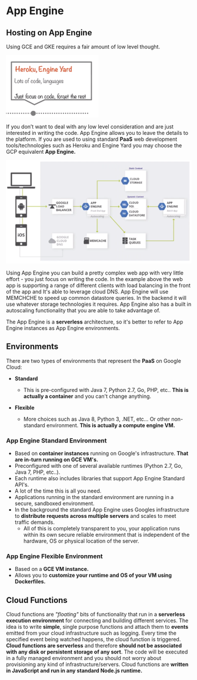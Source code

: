 # App Engine

## Hosting on App Engine

Using GCE and GKE requires a fair amount of low level thought.

![app_engine.png](attachments/f121f683.png)

If you don’t want to deal with any low level consideration and are just interested in writing the code. App Engine allows you to leave the details to the platform.
If you are used to using standard **PaaS** web development tools/technologies such as Heroku and Engine Yard you may choose the GCP equivalent **App Engine.**

![app_engine_services.png](attachments/1d7617fc.png)

Using App Engine you can build a pretty complex web app with very little effort - you just focus on writing the code. In the example above the web app is supporting a range of different clients with load balancing in the front of the app and It's able to leverage cloud DNS. App Engine will use MEMCHCHE to speed up common datastore queries. In the backend it will use whatever storage technologies it requires. App Engine also has a built in autoscaling functionality that you are able to take advantage of.

The App Engine is a **serverless** architecture, so it's better to refer to App Engine instances as App Engine environments. 


## Environments

There are two types of environments that represent the **PaaS** on Google Cloud:

 - **Standard**
    - This is pre-configured with Java 7, Python 2.7, Go, PHP, etc.. **This is actually a container** and you can't change anything.
	
 - **Flexible**
    - More choices such as Java 8, Python 3, .NET, etc… Or other non-standard environment. **This is actually a compute engine VM.**

### App Engine Standard Environment

 - Based on **container instances** running on Google's infrastructure. **That are in-turn running on GCE VM's.**
 - Preconfigured with one of several available runtimes (Python 2.7, Go, Java 7, PHP, etc..).
 - Each runtime also includes libraries that support App Engine Standard API's.
 - A lot of the time this is all you need.
 - Applications running in the standard environment are running in a secure, sandboxed environment. 
 - In the background the standard App Engine uses Googles infrastructure to **distribute requests across multiple servers** and scales to meet traffic demands.
    - All of this is completely transparent to you, your application runs within its own secure reliable environment that is independent of the hardware, OS or physical location of the server.


### App Engine Flexible Environment
 
 - Based on a **GCE VM instance.**
 - Allows you to **customize your runtime and OS of your VM using Dockerfiles.**


## Cloud Functions

Cloud functions are *"floating"* bits of functionality that run in a **serverless execution environment** for connecting and building different services.
The idea is to write **simple**, single purpose functions and attach them to **events** emitted from your cloud infrastructure such as logging. Every time the specified event being watched happens, the cloud function is triggered.
**Cloud functions are serverless** and therefore **should not be associated with any disk or persistent storage of any sort**. The code will be executed in a fully managed environment and you should not worry about provisioning any kind of infrastructure/servers. Cloud functions are **written in JavaScript and run in any standard Node.js runtime.**